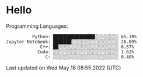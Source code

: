 # Hello

Programming Languages:

```
          Python: ████████████████░░░░░░░░░ 65.30%
Jupyter Notebook: ███████░░░░░░░░░░░░░░░░░░ 26.09%
             C++: ██░░░░░░░░░░░░░░░░░░░░░░░ 6.57%
            Cuda: ░░░░░░░░░░░░░░░░░░░░░░░░░ 1.62%
               C: ░░░░░░░░░░░░░░░░░░░░░░░░░ 0.40%
```

Last updated on Wed May 18 08:55 2022 (UTC)
